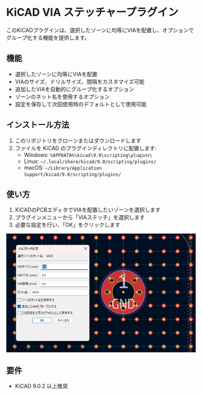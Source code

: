 # KiCAD VIA ステッチャープラグイン

このKiCADプラグインは、選択したゾーンに均等にVIAを配置し、オプションでグループ化する機能を提供します。

## 機能

- 選択したゾーンに均等にVIAを配置
- VIAのサイズ、ドリルサイズ、間隔をカスタマイズ可能
- 追加したVIAを自動的にグループ化するオプション
- ゾーンのネット名を使用するオプション
- 設定を保存して次回使用時のデフォルトとして使用可能

## インストール方法

1. このリポジトリをクローンまたはダウンロードします
2. ファイルを KiCAD のプラグインディレクトリに配置します:
   - Windows: `%APPDATA%\kicad\9.0\scripting\plugins\`
   - Linux: `~/.local/share/kicad/9.0/scripting/plugins/`
   - macOS: `~/Library/Application Support/kicad/9.0/scripting/plugins/`

## 使い方

1. KiCADのPCBエディタでVIAを配置したいゾーンを選択します
2. プラグインメニューから「VIAステッチ」を選択します
3. 必要な設定を行い、「OK」をクリックします

![VIAステッチャーの使用例](images/via-stitcher.png)

## 要件

- KiCAD 9.0.2 以上推奨
